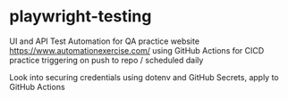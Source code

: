 # playwright-testing
UI and API Test Automation for QA practice website https://www.automationexercise.com/ using GitHub Actions for CICD practice triggering on push to repo / scheduled daily


Look into securing credentials using dotenv and GitHub Secrets, apply to GitHub Actions
